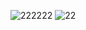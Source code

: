 ![222222](https://user-images.githubusercontent.com/29045747/73815690-e6f95d00-4810-11ea-820c-f4ceb7545e8a.PNG)
![22](https://user-images.githubusercontent.com/29045747/73815817-4a838a80-4811-11ea-8ce9-daa7b26eead4.PNG)
